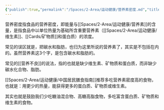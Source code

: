 ```yaml
---
{"publish":true,"permalink":"/Spaces/2-Area/运动健康/营养素密度.md","title":"营养素密度","created":"2023-02-28","modified":"2023-03-14","cssclasses":""}
---
```



营养密度指食品的营养密度，即能量与[[Spaces/2-Area/运动健康/营养素]]的含量，是指食品中以单位热量为基础所含重要营养素（[[Spaces/2-Area/运动健康/维生素]]、[[Cards/矿物质]]和蛋白质）的浓度。

常见的误区就是，把碳水和脂肪，也归为这里所说的营养素了，其实是不包括在内的。虽然营养素这3个字，是包含碳水和脂肪的。

常见的[[营养不良]]的说法，指的也就是缺少维生素、矿物质和蛋白质，而非缺少碳水化合物、脂肪。

[[Spaces/2-Area/运动健康/中国居民膳食指南]]推荐多吃营养素密度高的食物，也就是：用更少的热量，能获得更多的蛋白质、矿物质或维生素。

其实也就是鼓励我们少吃糖油混合物、高糖高脂食物，多吃富含蛋白质、矿物质和维生素的食物。
